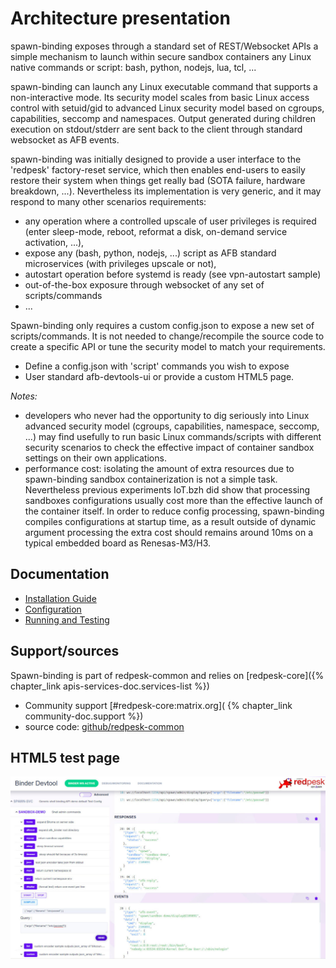 # Architecture presentation

spawn-binding exposes through a standard set of REST/Websocket APIs a simple mechanism to launch within secure sandbox containers any Linux native commands or script: bash, python, nodejs, lua, tcl, ...

spawn-binding can launch any Linux executable command that supports a non-interactive mode. Its security model scales from basic Linux access control with setuid/gid to advanced Linux security model based on cgroups, capabilities, seccomp and namespaces. Output generated during children execution on stdout/stderr are sent back to the client through standard websocket as AFB events.

spawn-binding was initially designed to provide a user interface to the 'redpesk' factory-reset service, which then enables end-users to easily restore their system when things get really bad (SOTA failure, hardware breakdown, ...). Nevertheless its implementation is very generic, and it may respond to many other scenarios requirements:

* any operation where a controlled upscale of user privileges is required (enter sleep-mode, reboot, reformat a disk, on-demand service activation, ...),
* expose any (bash, python, nodejs, ...) script as AFB standard microservices (with privileges upscale or not),
* autostart operation before systemd is ready (see vpn-autostart sample)
* out-of-the-box exposure through websocket of any set of scripts/commands
* ...

Spawn-binding only requires a custom config.json to expose a new set of scripts/commands. It is not needed to change/recompile the source code to create a specific API or tune the security model to match your requirements.

* Define a config.json with 'script' commands you wish to expose
* User standard afb-devtools-ui or provide a custom HTML5 page.

*Notes:*

* developers who never had the opportunity to dig seriously into Linux advanced security model (cgroups, capabilities, namespace, seccomp, ...) may find usefully to run basic Linux commands/scripts with different security scenarios to check the effective impact of container sandbox settings on their own applications.
* performance cost: isolating the amount of extra resources due to spawn-binding sandbox containerization is not a simple task. Nevertheless previous experiments IoT.bzh did show that processing sandboxes configurations usually cost more than the effective launch of the container itself. In order to reduce config processing, spawn-binding compiles configurations at startup time, as a result outside of dynamic argument processing the extra cost should remains around 10ms on a typical embedded board as Renesas-M3/H3.

## Documentation

* [Installation Guide](./2-installation_guide.html)
* [Configuration](./3-configuration.html)
* [Running and Testing](./4-running_and_testing.html)

## Support/sources

Spawn-binding is part of redpesk-common and relies on [redpesk-core]({% chapter_link apis-services-doc.services-list %})

* Community support [#redpesk-core:matrix.org]( {% chapter_link community-doc.support %})
* source code: [github/redpesk-common](https://github.com/redpesk-common)

## HTML5 test page

![spawn-binding-html5](assets/spawn-binding-exec.jpg)
